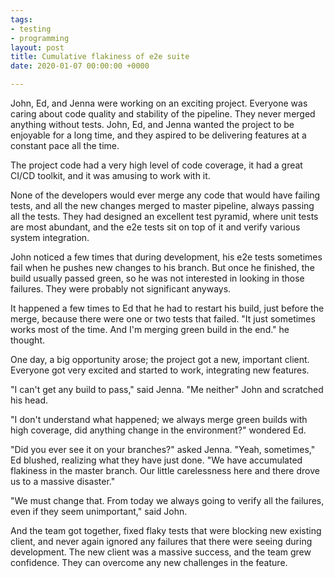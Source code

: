 ```yaml
---
tags:
- testing
- programming
layout: post
title: Cumulative flakiness of e2e suite
date: 2020-01-07 00:00:00 +0000

---
```

John, Ed, and Jenna were working on an exciting project. Everyone was caring about code quality and stability of the pipeline. They never merged anything without tests. John, Ed, and Jenna wanted the project to be enjoyable for a long time, and they aspired to be delivering features at a constant pace all the time.

The project code had a very high level of code coverage, it had a great CI/CD toolkit, and it was amusing to work with it.

None of the developers would ever merge any code that would have failing tests, and all the new changes merged to master pipeline, always passing all the tests. They had designed an excellent test pyramid, where unit tests are most abundant, and the e2e tests sit on top of it and verify various system integration.

John noticed a few times that during development, his e2e tests sometimes fail when he pushes new changes to his branch. But once he finished, the build usually passed green, so he was not interested in looking in those failures. They were probably not significant anyways.

It happened a few times to Ed that he had to restart his build, just before the merge, because there were one or two tests that failed. "It just sometimes works most of the time. And I'm merging green build in the end." he thought.

One day, a big opportunity arose; the project got a new, important client. Everyone got very excited and started to work, integrating new features.

"I can't get any build to pass," said Jenna. "Me neither" John and scratched his head.

"I don't understand what happened; we always merge green builds with high coverage, did anything change in the environment?" wondered Ed.

"Did you ever see it on your branches?" asked Jenna. "Yeah, sometimes," Ed blushed, realizing what they have just done. "We have accumulated flakiness in the master branch. Our little carelessness here and there drove us to a massive disaster."

"We must change that. From today we always going to verify all the failures, even if they seem unimportant," said John.

And the team got together, fixed flaky tests that were blocking new existing client, and never again ignored any failures that there were seeing during development. The new client was a massive success, and the team grew confidence. They can overcome any new challenges in the feature.